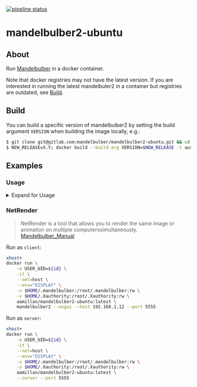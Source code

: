 [![pipeline status](https://gitlab.com/mandelbulber/mandelbulber2-ubuntu/badges/master/pipeline.svg)](https://gitlab.com/mandelbulber/mandelbulber2-ubuntu/commits/master)

# mandelbulber2-ubuntu

## About

Run [Mandelbulber](https://www.mandelbulber.com/) in a docker container.

Note that docker registries may not have the latest version.
If you are interested in running the latest mandelbuler2 in a container but registries are outdated, see [Build](#Build).

## Build

You can build a specific version of mandelbulber2 by setting the build argument `VERSION` when building the image locally, e.g.:

```bash
$ git clone git@gitlab.com:mandelbulber/mandelbulber2-ubuntu.git && cd mandelbulber2-ubuntu
$ NEW_RELEASE=X.Y; docker build --build-arg VERSION=$NEW_RELEASE -t austin-millan/mandelbulber2:$NEW_RELEASE
```

## Examples

### Usage

<details>
  <summary>Expand for Usage</summary>

```bash
$ docker run -e USER_UID=${id} -it --entrypoint="mandelbulber2" registry.gitlab.com/mandelbulber/mandelbulber2-ubuntu:2.25 --help
Detected 12 CPUs
Mandelbulber 2.25
Log file name: /root/.mandelbulber_log.txt
Program data files directory /usr/share/mandelbulber2/
Default data hidden directory: /root/.mandelbulber/
Default data public directory: /root/mandelbulber/
Usage: mandelbulber2 [options] settings_file
Mandelbulber is an easy to use, handy application designed to help you render 3D Mandelbrot fractals called Mandelbulb and some other kind of 3D fractals like Mandelbox, Bulbbox, Juliabulb, Menger Sponge

Options:
-h, --help             Displays this help.
-v, --version          Displays version information.
-n, --nogui            Starts the program without a GUI.
-o, --output <N>       Saves rendered image(s) to this file / folder.
--logfilepath <N>      Specify custom system log filepath (default is:
                        ~/.mandelbulber_log.txt).
-K, --keyframe         Renders keyframe animation.
-F, --flight           Renders flight animation.
-X, --never-delete     Never delete data, instead Exit CLI application.
-s, --start <N>        Starts rendering from frame number <N>.
-e, --end <N>          Stops rendering on frame number <N>.
-L, --list             Lists all possible parameters '<KEY>' with
                        corresponding default value '<VALUE>'.
-f, --format <FORMAT>  Image output format:
                        jpg  - JPEG format (default)
                        png  - PNG format
                        exr  - EXR format
                        tiff - TIFF format
                        Legacy formats for still frames:
                        png16 - 16-bit PNG format
                        png16alpha - 16-bit PNG with alpha channel format
-r, --res <WxH>        Overrides image resolution. Specify as width and
                        height separated by 'x'
--fpk <N>              Overrides frames per key parameter.
-S, --server           Sets application as a server listening for clients.
-H, --host <N.N.N.N>   Sets application as a client connected to server of
                        given host address (Host can be of type IPv4, IPv6 and
                        Domain name address).
-p, --port <N>         Sets network port number for netrender (default 5555).
-C, --no-cli-color     Starts program without ANSI colors, when execution on
                        CLI.
-q, --queue            Renders all images from common queue.
-t, --test             Runs testcases on the mandelbulber instance
-b, --benchmark        Runs benchmarks on the mandelbulber instance, specify
                        optional parameter difficulty (1 -> very easy, > 20 ->
                        very hard, 10 -> default). When [output] option is set
                        to a folder, the example-test images will be stored
                        there.
-T, --touch            Resaves a settings file (can be used to update a
                        settings file)
-V, --voxel <FORMAT>   Renders the voxel volume. Output formats are:
                        slice - stack of PNG images into one folder (default)
                        ply   - Polygon File Format (single 3d file)

-O, --override <...>   <KEY=VALUE> overrides item '<KEY>' from settings file
                        with new value '<VALUE>'.
                        Specify multiple KEY=VALUE pairs by separating with a
                        '#': <KEY1=VALUE1#KEY2=VALUE2>. Quote whole expression
                        to avoid whitespace parsing issues
                        Override fractal parameter in the form
                        'fractal<N>_KEY=VALUE' with <N> being index of fractal
--stats                Shows statistics while rendering in CLI mode.
-g, --gpu              Runs the program in opencl mode and selects first
                        available gpu device.
-G, --gpuall           Runs the program in opencl mode and selects all
                        available gpu devices.
--help-input           Shows help about input.
--help-examples        Shows example commands.
--help-opencl          Shows commands regarding OpenCL.

Arguments:
settings_file          file with fractal settings (program also tries
                        to find file in ./mandelbulber/settings directory)
                        When settings_file is put as a command line argument
                        then program will start in noGUI mode<settings_file>
                        can also be specified as a list, see all options with
                        --help-input
```

</details>

### NetRender

> NetRender is a tool that allows you to render the same image or animation on multiple computerssimultaneously.
> [Mandelbulber_Manual](https://github.com/buddhi1980/mandelbulber_doc/releases/download/2.24.0/Mandelbulber_Manual.pdf)

Run as `client`:

```bash
xhost+
docker run \
    -e USER_UID=${id} \
    -it \
    --net=host \
    --env="DISPLAY" \
    -v $HOME/.mandelbulber:/root/.mandelbulber:rw \
    -v $HOME/.Xauthority:/root/.Xauthority:rw \
    aamillan/mandelbulber2-ubuntu:latest \
    mandelbulber2 --nogui --host 192.168.1.12 --port 5555
```

Run as `server`:

```bash
xhost+
docker run \
    -e USER_UID=${id} \
    -it \
    --net=host \
    --env="DISPLAY" \
    -v $HOME/.mandelbulber:/root/.mandelbulber:rw \
    -v $HOME/.Xauthority:/root/.Xauthority:rw \
    aamillan/mandelbulber2-ubuntu:latest \
    --server --port 5555
```
